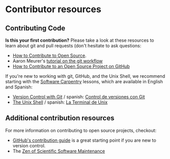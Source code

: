 # Contributor resources

## Contributing Code

**Is this your first contribution?**
Please take a look at these resources to learn about git and pull requests (don't
hesitate to ask questions:

* [How to Contribute to Open Source](https://opensource.guide/how-to-contribute/).
* Aaron Meurer's [tutorial on the git workflow](https://www.asmeurer.com/git-workflow/)
* [How to Contribute to an Open Source Project on GitHub](https://egghead.io/courses/how-to-contribute-to-an-open-source-project-on-github)

If you're new to working with git, GitHub, and the Unix Shell, we recommend 
starting with the [Software Carpentry](https://software-carpentry.org/) lessons, 
which are available in English and Spanish:

* [Version Control with Git](https://swcarpentry.github.io/git-novice/) / spanish: [Control de
versiones con Git](https://swcarpentry.github.io/git-novice-es/)
* [The Unix Shell](https://swcarpentry.github.io/shell-novice/) / spanish:
[La Terminal de Unix](https://swcarpentry.github.io/shell-novice-es/)

## Additional contribution resources
For more information on contributing to open source projects, checkout:

*  [GitHub's contribution guide](https://docs.github.com/en)
is a great starting point if you are new to version control.
* The [Zen of Scientific Software Maintenance](https://jrleeman.github.io/ScientificSoftwareMaintenance/)